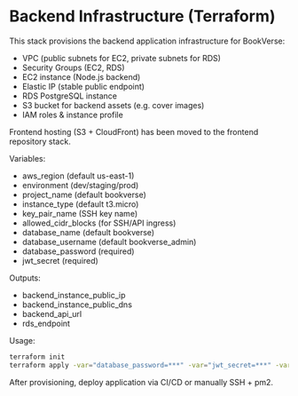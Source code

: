 Backend Infrastructure (Terraform)
=================================

This stack provisions the backend application infrastructure for BookVerse:

* VPC (public subnets for EC2, private subnets for RDS)
* Security Groups (EC2, RDS)
* EC2 instance (Node.js backend)
* Elastic IP (stable public endpoint)
* RDS PostgreSQL instance
* S3 bucket for backend assets (e.g. cover images)
* IAM roles & instance profile

Frontend hosting (S3 + CloudFront) has been moved to the frontend repository stack.

Variables:
* aws_region (default us-east-1)
* environment (dev/staging/prod)
* project_name (default bookverse)
* instance_type (default t3.micro)
* key_pair_name (SSH key name)
* allowed_cidr_blocks (for SSH/API ingress)
* database_name (default bookverse)
* database_username (default bookverse_admin)
* database_password (required)
* jwt_secret (required)

Outputs:
* backend_instance_public_ip
* backend_instance_public_dns
* backend_api_url
* rds_endpoint

Usage:
```bash
terraform init
terraform apply -var="database_password=***" -var="jwt_secret=***" -var="key_pair_name=bookverse-key"
```

After provisioning, deploy application via CI/CD or manually SSH + pm2.
